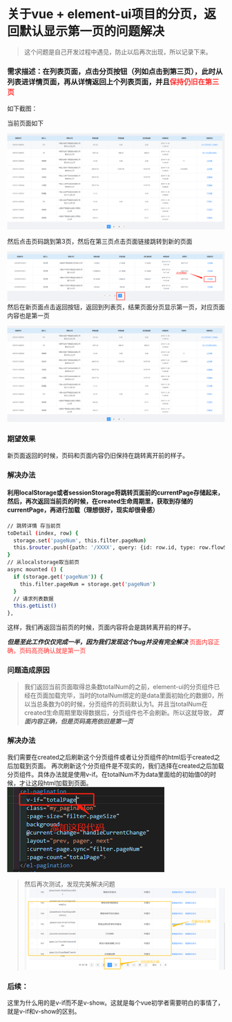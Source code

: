# 关于vue + element-ui项目的分页，返回默认显示第一页的问题解决

> 这个问题是自己开发过程中遇见，防止以后再次出现，所以记录下来。

### 需求描述：在列表页面，点击分页按钮（列如点击到第三页），此时从列表进详情页面，再从详情返回上个列表页面，并且<font color=#FF3030>保持仍旧在第三页</font>

如下截图：

当前页面如下

![截图](../images/jietu.png)

然后点击页码跳到第3页，然后在第三页点击页面链接跳转到新的页面

![截图](../images/jietu1.png)
然后在新页面点击返回按钮，返回到列表页，结果页面分页显示第一页，对应页面内容也是第一页

![截图](../images/jietu.png)

### 期望效果

新页面返回的时候，页码和页面内容仍旧保持在跳转离开前的样子。

### 解决办法
#### 利用localStorage或者sessionStorage将跳转页面前的currentPage存储起来，然后，再次返回当前页的时候，在created生命周期里，获取到存储的currentPage，再进行加载（理想很好，现实却很骨感）

```sh
// 跳转详情 存当前页
toDetail (index, row) {
  storage.set('pageNum', this.filter.pageNum)
  this.$router.push({path: '/XXXX', query: {id: row.id, type: row.flowStatus.value}})
}
// 从localstorage取当前页
async mounted () {
  if (storage.get('pageNum')) {
    this.filter.pageNum = storage.get('pageNum')
  }
  // 请求列表数据
  this.getList()
},
```

这样，我们再返回当前页的时候，页面内容将会是跳转离开前的样子。

***但是至此工作仅仅完成一半，因为我们发现这个bug并没有完全解决***
<font color=#FF3030>页面内容正确，页码高亮确认就是第一页</font>

### 问题造成原因
> 我们返回当前页面取得总条数totalNum的之前，element-ui的分页组件已经在页面加载完毕，当时的totalNum绑定的是data里面初始化的数据0，所以当总条数为0的时候，分页组件的页码默认为1。并且当totalNum在created生命周期里取得数据后，分页组件也不会刷新。所以这就导致， ***页面内容正确，但是页码高亮依旧是第一页***

### 解决办法
我们需要在created之后刷新这个分页组件或者让分页组件的html后于created之后加载到页面。
再次刷新这个分页组件是不现实的，我们选择在created之后加载分页组件。具体办法就是使用v-if。在totalNum不为data里面给的初始值0的时候，才让这段html加载到页面。
![截图](../images/jietu2.png)

> 然后再次测试，发现完美解决问题
![截图](../images/jietu3.png)

### 后续：
这里为什么用的是v-if而不是v-show。这就是每个vue初学者需要明白的事情了，就是v-if和v-show的区别。